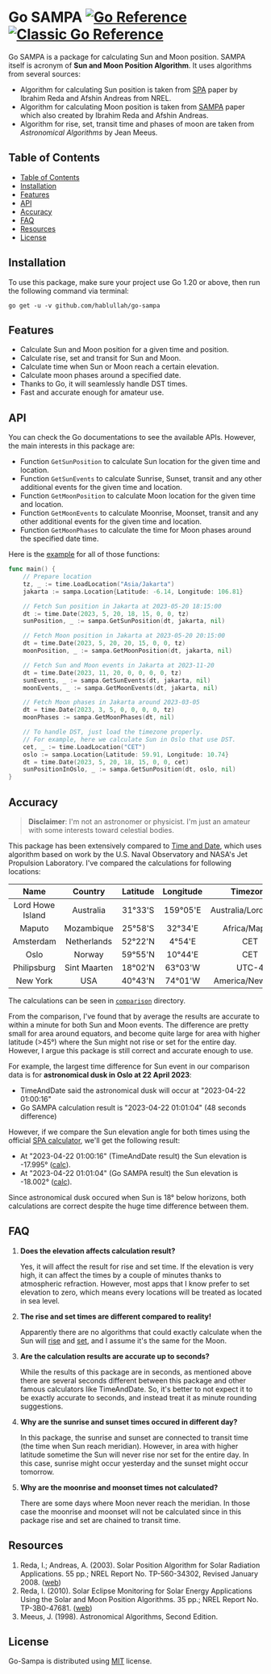 # Go SAMPA [![Go Reference][doc-pkg-badge]][doc-pkg-url] [![Classic Go Reference][doc-godocs-badge]][doc-godocs-url]

Go SAMPA is a package for calculating Sun and Moon position. SAMPA itself is acronym of **Sun and Moon Position Algorithm**. It uses algorithms from several sources:

- Algorithm for calculating Sun position is taken from [SPA][spa] paper by Ibrahim Reda and Afshin Andreas from NREL.
- Algorithm for calculating Moon position is taken from [SAMPA][sampa] paper which also created by Ibrahim Reda and Afshin Andreas.
- Algorithm for rise, set, transit time and phases of moon are taken from _Astronomical Algorithms_ by Jean Meeus.

## Table of Contents

- [Table of Contents](#table-of-contents)
- [Installation](#installation)
- [Features](#features)
- [API](#api)
- [Accuracy](#accuracy)
- [FAQ](#faq)
- [Resources](#resources)
- [License](#license)

## Installation

To use this package, make sure your project use Go 1.20 or above, then run the following command via terminal:

```
go get -u -v github.com/hablullah/go-sampa
```

## Features

- Calculate Sun and Moon position for a given time and position.
- Calculate rise, set and transit for Sun and Moon.
- Calculate time when Sun or Moon reach a certain elevation.
- Calculate moon phases around a specified date.
- Thanks to Go, it will seamlessly handle DST times.
- Fast and accurate enough for amateur use.

## API

You can check the Go documentations to see the available APIs. However, the main interests in this package are:

- Function `GetSunPosition` to calculate Sun location for the given time and location.
- Function `GetSunEvents` to calculate Sunrise, Sunset, transit and any other additional events for the given time and location.
- Function `GetMoonPosition` to calculate Moon location for the given time and location.
- Function `GetMoonEvents` to calculate Moonrise, Moonset, transit and any other additional events for the given time and location.
- Function `GetMoonPhases` to calculate the time for Moon phases around the specified date time.

Here is the [example](example/) for all of those functions:

```go
func main() {
	// Prepare location
	tz, _ := time.LoadLocation("Asia/Jakarta")
	jakarta := sampa.Location{Latitude: -6.14, Longitude: 106.81}

	// Fetch Sun position in Jakarta at 2023-05-20 18:15:00
	dt := time.Date(2023, 5, 20, 18, 15, 0, 0, tz)
	sunPosition, _ := sampa.GetSunPosition(dt, jakarta, nil)

	// Fetch Moon position in Jakarta at 2023-05-20 20:15:00
	dt = time.Date(2023, 5, 20, 20, 15, 0, 0, tz)
	moonPosition, _ := sampa.GetMoonPosition(dt, jakarta, nil)

	// Fetch Sun and Moon events in Jakarta at 2023-11-20
	dt = time.Date(2023, 11, 20, 0, 0, 0, 0, tz)
	sunEvents, _ := sampa.GetSunEvents(dt, jakarta, nil)
	moonEvents, _ := sampa.GetMoonEvents(dt, jakarta, nil)

	// Fetch Moon phases in Jakarta around 2023-03-05
	dt = time.Date(2023, 3, 5, 0, 0, 0, 0, tz)
	moonPhases := sampa.GetMoonPhases(dt, nil)

	// To handle DST, just load the timezone properly.
	// For example, here we calculate Sun in Oslo that use DST.
	cet, _ := time.LoadLocation("CET")
	oslo := sampa.Location{Latitude: 59.91, Longitude: 10.74}
	dt = time.Date(2023, 5, 20, 18, 15, 0, 0, cet)
	sunPositionInOslo, _ := sampa.GetSunPosition(dt, oslo, nil)
}
```

## Accuracy

> **Disclaimer**: I'm not an astronomer or physicist. I'm just an amateur with some interests toward celestial bodies.

This package has been extensively compared to [Time and Date][timedate], which uses algorithm based on work by the U.S. Naval Observatory and NASA's Jet Propulsion Laboratory. I've compared the calculations for following locations:

|       Name       |   Country    | Latitude | Longitude |      Timezone       |  Offset   | DST Offset |
| :--------------: | :----------: | :------: | :-------: | :-----------------: | :-------: | :--------: |
| Lord Howe Island |  Australia   | 31°33'S  | 159°05'E  | Australia/Lord_Howe | UTC+10:30 | UTC+11:00  |
|      Maputo      |  Mozambique  | 25°58'S  |  32°34'E  |    Africa/Maputo    | UTC+02:00 |            |
|    Amsterdam     | Netherlands  | 52°22'N  |  4°54'E   |         CET         | UTC+01:00 | UTC+02:00  |
|       Oslo       |    Norway    | 59°55'N  |  10°44'E  |         CET         | UTC+01:00 | UTC+02:00  |
|   Philipsburg    | Sint Maarten | 18°02'N  |  63°03'W  |        UTC-4        | UTC-04:00 |            |
|     New York     |     USA      | 40°43'N  |  74°01'W  |  America/New_York   | UTC-05:00 | UTC-04:00  |

The calculations can be seen in [`comparison`](scripts/comparison/) directory.

From the comparison, I've found that by average the results are accurate to within a minute for both Sun and Moon events. The difference are pretty small for area around equators, and become quite large for area with higher latitude (>45°) where the Sun might not rise or set for the entire day. However, I argue this package is still correct and accurate enough to use.

For example, the largest time difference for Sun event in our comparison data is for **astronomical dusk in Oslo at 22 April 2023**:

- TimeAndDate said the astronomical dusk will occur at "2023-04-22 01:00:16"
- Go SAMPA calculation result is "2023-04-22 01:01:04" (48 seconds difference)

However, if we compare the Sun elevation angle for both times using the official [SPA calculator][spa-calc], we'll get the following result:

- At "2023-04-22 01:00:16" (TimeAndDate result) the Sun elevation is -17.995° ([calc][spa-calc-tnd]).
- At "2023-04-22 01:01:04" (Go SAMPA result) the Sun elevation is -18.002° ([calc][spa-calc-go]).

Since astronomical dusk occured when Sun is 18° below horizons, both calculations are correct despite the huge time difference between them.

## FAQ

1. **Does the elevation affects calculation result?**

   Yes, it will affect the result for rise and set time. If the elevation is very high, it can affect the times by a couple of minutes thanks to atmospheric refraction. However, most apps that I know prefer to set elevation to zero, which means every locations will be treated as located in sea level.

2. **The rise and set times are different compared to reality!**

   Apparently there are no algorithms that could exactly calculate when the Sun will [rise][when-rise] and [set][when-set], and I assume it's the same for the Moon.

3. **Are the calculation results are accurate up to seconds?**

   While the results of this package are in seconds, as mentioned above there are several seconds different between this package and other famous calculators like TimeAndDate. So, it's better to not expect it to be exactly accurate to seconds, and instead treat it as minute rounding suggestions.

4. **Why are the sunrise and sunset times occured in different day?**

   In this package, the sunrise and sunset are connected to transit time (the time when Sun reach meridian). However, in area with higher latitude sometime the Sun will never rise nor set for the entire day. In this case, sunrise might occur yesterday and the sunset might occur tomorrow.

5. **Why are the moonrise and moonset times not calculated?**

   There are some days where Moon never reach the meridian. In those case the moonrise and moonset will not be calculated since in this package rise and set are chained to transit time.

## Resources

1. Reda, I.; Andreas, A. (2003). Solar Position Algorithm for Solar Radiation Applications. 55 pp.; NREL Report No. TP-560-34302, Revised January 2008. ([web][spa])
2. Reda, I. (2010). Solar Eclipse Monitoring for Solar Energy Applications Using the Solar and Moon Position Algorithms. 35 pp.; NREL Report No. TP-3B0-47681. ([web][sampa])
3. Meeus, J. (1998). Astronomical Algorithms, Second Edition.

## License

Go-Sampa is distributed using [MIT] license.

[doc-pkg-badge]: https://img.shields.io/badge/-pkg.go-007d9c?logo=go&labelColor=gray&logoColor=white
[doc-pkg-url]: https://pkg.go.dev/github.com/hablullah/go-sampa
[doc-godocs-badge]: https://img.shields.io/badge/-godocs-375eab?logo=go&labelColor=gray&logoColor=white
[doc-godocs-url]: https://godocs.io/github.com/hablullah/go-sampa
[spa]: https://midcdmz.nrel.gov/spa/
[spa-calc]: https://midcdmz.nrel.gov/solpos/spa.html
[spa-calc-tnd]: https://midcdmz.nrel.gov/apps/spa.pl?syear=2023&smonth=4&sday=22&eyear=2023&emonth=4&eday=22&step=10&stepunit=1&otype=1&hr=1&min=0&sec=16&latitude=59.917&longitude=10.733&timezone=2&elev=0&press=1013.25&temp=10&dut1=0.0&deltat=64.797&azmrot=180&slope=0&refract=0.5667&field=40
[spa-calc-go]: https://midcdmz.nrel.gov/apps/spa.pl?syear=2023&smonth=4&sday=22&eyear=2023&emonth=4&eday=22&step=10&stepunit=1&otype=1&hr=1&min=1&sec=4&latitude=59.917&longitude=10.733&timezone=2&elev=0&press=1013.25&temp=10&dut1=0.0&deltat=64.797&azmrot=180&slope=0&refract=0.5667&field=40
[sampa]: https://midcdmz.nrel.gov/sampa/
[timedate]: https://www.timeanddate.com/
[when-rise]: https://skyandtelescope.org/astronomy-news/we-dont-really-know-when-the-sun-rises/
[when-set]: https://aty.sdsu.edu/explain/sunset_time.html
[mit]: http://choosealicense.com/licenses/mit/
